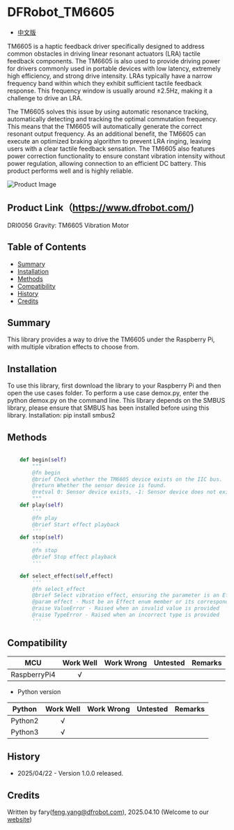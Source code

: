 # DFRobot_TM6605

* [中文版](./README_CN.md)

TM6605 is a haptic feedback driver specifically designed to address common obstacles in driving linear resonant actuators (LRA) tactile feedback components. The TM6605 is also used to provide driving power for drivers commonly used in portable devices with low latency, extremely high efficiency, and strong drive intensity. LRAs typically have a narrow frequency band within which they exhibit sufficient tactile feedback response. This frequency window is usually around ±2.5Hz, making it a challenge to drive an LRA.

The TM6605 solves this issue by using automatic resonance tracking, automatically detecting and tracking the optimal commutation frequency. This means that the TM6605 will automatically generate the correct resonant output frequency. As an additional benefit, the TM6605 can execute an optimized braking algorithm to prevent LRA ringing, leaving users with a clear tactile feedback sensation. The TM6605 also features power correction functionality to ensure constant vibration intensity without power regulation, allowing connection to an efficient DC battery. This product performs well and is highly reliable.

![Product Image](../../resources/images/DRI0056.png)

## Product Link（https://www.dfrobot.com/)

DRI0056 Gravity: TM6605 Vibration Motor

## Table of Contents

* [Summary](#summary)
* [Installation](#installation)
* [Methods](#methods)
* [Compatibility](#compatibility)
* [History](#history)
* [Credits](#credits)

## Summary


This library provides a way to drive the TM6605 under the Raspberry Pi, with multiple vibration effects to choose from.

## Installation

To use this library, first download the library to your Raspberry Pi and then open the use cases folder. To perform a use case demox.py, enter the python demox.py on the command line.
This library depends on the SMBUS library, please ensure that SMBUS has been installed before using this library. Installation: pip install smbus2

## Methods
```python
  
    def begin(self)
        """
        @fn begin
        @brief Check whether the TM6605 device exists on the IIC bus.
        @return Whether the sensor device is found.
        @retval 0: Sensor device exists, -1: Sensor device does not exist.
        """
    def play(self)
        '''
        @fn play
        @brief Start effect playback
        '''
    def stop(self)
        '''
        @fn stop
        @brief Stop effect playback
        '''

    def select_effect(self,effect)
        '''
        @fn select_effect
        @brief Select vibration effect, ensuring the parameter is an Effect enum member or valid integer value
        @param effect - Must be an Effect enum member or its corresponding valid integer value
        @raise ValueError - Raised when an invalid value is provided
        @raise TypeError - Raised when an incorrect type is provided
        '''

```

## Compatibility

| MCU         | Work Well | Work Wrong  | Untested | Remarks |
| ------------ | :--: | :----: | :----: | :--: |
| RaspberryPi4 |  √   |        |        |      |

* Python version 

| Python  | Work Well | Work Wrong | Untested | Remarks |
| ------- | :--: | :----: | :----: | ---- |
| Python2 |  √   |        |        |      |
| Python3 |  √   |        |        |      |
## History 

- 2025/04/22 - Version 1.0.0 released.

## Credits

Written by fary(feng.yang@dfrobot.com), 2025.04.10 (Welcome to our [website](https://www.dfrobot.com/))




